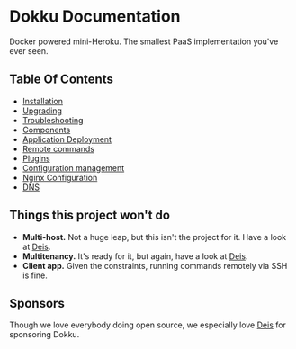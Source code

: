 # Dokku Documentation

Docker powered mini-Heroku. The smallest PaaS implementation you've ever seen.

## Table Of Contents

- [Installation](http://progrium.viewdocs.io/dokku/installation)
- [Upgrading](http://progrium.viewdocs.io/dokku/upgrading)
- [Troubleshooting](http://progrium.viewdocs.io/dokku/troubleshooting)
- [Components](http://progrium.viewdocs.io/dokku/components)
- [Application Deployment](http://progrium.viewdocs.io/dokku/application-deployment)
- [Remote commands](http://progrium.viewdocs.io/dokku/remote-commands)
- [Plugins](http://progrium.viewdocs.io/dokku/plugins)
- [Configuration management](http://progrium.viewdocs.io/dokku/configuration-management)
- [Nginx Configuration](http://progrium.viewdocs.io/dokku/nginx)
- [DNS](http://progrium.viewdocs.io/dokku/dns)

## Things this project won't do

 * **Multi-host.** Not a huge leap, but this isn't the project for it. Have a look at [Deis](http://deis.io/).
 * **Multitenancy.** It's ready for it, but again, have a look at [Deis](http://deis.io/).
 * **Client app.** Given the constraints, running commands remotely via SSH is fine.

## Sponsors

Though we love everybody doing open source, we especially love [Deis](http://deis.io/) for sponsoring Dokku.

